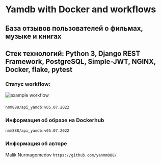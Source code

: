 # Yamdb with Docker and workflows
## База отзывов пользователей о фильмах, музыке и книгах
## Стек технологий: Python 3, Django REST Framework, PostgreSQL, Simple-JWT, NGINX, Docker, flake, pytest
### Статус workflow: 
![example workflow](https://github.com/yanmm888/yamdb_final/actions/workflows/yamdb_workflow.yaml/badge.svg)

### 
```nmm888/api_yamdb:v05.07.2022 ```

### Информация об образе на Dockerhub
```nmm888/api_yamdb:v05.07.2022 ```
### Информация об авторе
Malik Nurmagomedov
```https://github.com/yanmm888/```